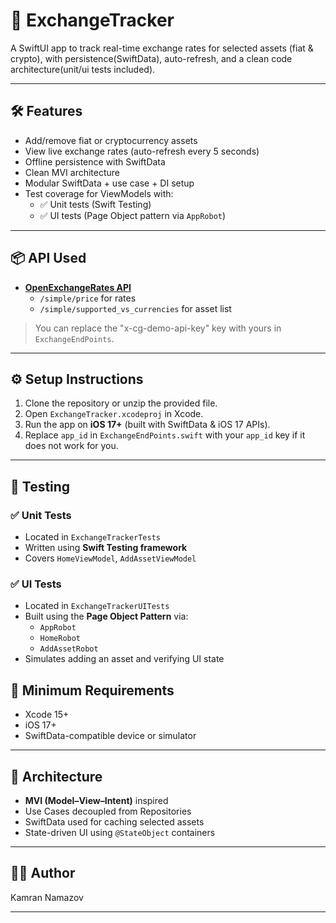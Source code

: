 # 💱 ExchangeTracker

A SwiftUI app to track real-time exchange rates for selected assets (fiat & crypto), with persistence(SwiftData), auto-refresh, and a clean code architecture(unit/ui tests included).

---

## 🛠 Features

- Add/remove fiat or cryptocurrency assets
- View live exchange rates (auto-refresh every 5 seconds)
- Offline persistence with SwiftData
- Clean MVI architecture
- Modular SwiftData + use case + DI setup
- Test coverage for ViewModels with:
  - ✅ Unit tests (Swift Testing)
  - ✅ UI tests (Page Object pattern via `AppRobot`)

---

## 📦 API Used

- **[OpenExchangeRates API](https://api.coingecko.com/api/v3)**  
  - `/simple/price` for rates  
  - `/simple/supported_vs_currencies` for asset list  

> You can replace the "x-cg-demo-api-key" key with yours in `ExchangeEndPoints`.

---

## ⚙️ Setup Instructions

1. Clone the repository or unzip the provided file.
2. Open `ExchangeTracker.xcodeproj` in Xcode.
3. Run the app on **iOS 17+** (built with SwiftData & iOS 17 APIs).
4. Replace `app_id` in `ExchangeEndPoints.swift` with your `app_id` key if it does not work for you.

---

## 🧪 Testing

### ✅ Unit Tests

- Located in `ExchangeTrackerTests`
- Written using **Swift Testing framework**
- Covers `HomeViewModel`, `AddAssetViewModel`

### ✅ UI Tests

- Located in `ExchangeTrackerUITests`
- Built using the **Page Object Pattern** via:
  - `AppRobot`
  - `HomeRobot`
  - `AddAssetRobot`
- Simulates adding an asset and verifying UI state

## 📱 Minimum Requirements

- Xcode 15+
- iOS 17+
- SwiftData-compatible device or simulator

---

## 🧼 Architecture

- **MVI (Model–View–Intent)** inspired
- Use Cases decoupled from Repositories
- SwiftData used for caching selected assets
- State-driven UI using `@StateObject` containers

---

## 👨‍💻 Author

Kamran Namazov  

---

